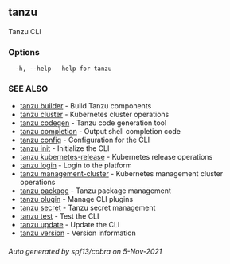 ## tanzu

Tanzu CLI

### Options

```
  -h, --help   help for tanzu
```

### SEE ALSO

* [tanzu builder](tanzu_builder.md)	 - Build Tanzu components
* [tanzu cluster](tanzu_cluster.md)	 - Kubernetes cluster operations
* [tanzu codegen](tanzu_codegen.md)	 - Tanzu code generation tool
* [tanzu completion](tanzu_completion.md)	 - Output shell completion code
* [tanzu config](tanzu_config.md)	 - Configuration for the CLI
* [tanzu init](tanzu_init.md)	 - Initialize the CLI
* [tanzu kubernetes-release](tanzu_kubernetes-release.md)	 - Kubernetes release operations
* [tanzu login](tanzu_login.md)	 - Login to the platform
* [tanzu management-cluster](tanzu_management-cluster.md)	 - Kubernetes management cluster operations
* [tanzu package](tanzu_package.md)	 - Tanzu package management
* [tanzu plugin](tanzu_plugin.md)	 - Manage CLI plugins
* [tanzu secret](tanzu_secret.md)	 - Tanzu secret management
* [tanzu test](tanzu_test.md)	 - Test the CLI
* [tanzu update](tanzu_update.md)	 - Update the CLI
* [tanzu version](tanzu_version.md)	 - Version information

###### Auto generated by spf13/cobra on 5-Nov-2021
